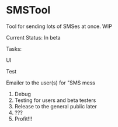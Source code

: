 # SMSTool
Tool for sending lots of SMSes at once. WIP

Current Status: In beta 

Tasks: <p/>
UI <p/>
Test <p/>
Emailer to the user(s) for "SMS mess

1. Debug
2. Testing for users and beta testers
3. Release to the general public later
4. ???
5. Profit!!!


